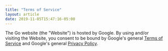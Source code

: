 ```yaml
---
title: "Terms of Service"
layout: article
date: 2019-11-05T15:47:16-05:00
---
```


The Go website (the "Website") is hosted by Google. By using and/or visiting the Website, you consent to be bound by
Google's general <a href="https://www.google.com/intl/en/policies/terms/">Terms of Service</a> and Google's general
<a href="https://www.google.com/intl/en/privacy/privacy-policy.html">Privacy Policy</a>.
